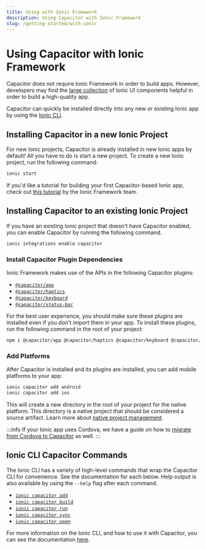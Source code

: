 ```yaml
---
title: Using with Ionic Framework
description: Using Capacitor with Ionic Framework
slug: /getting-started/with-ionic
---
```


# Using Capacitor with Ionic Framework

Capacitor does not require Ionic Framework in order to build apps. However, developers may find the [large collection](https://ionicframework.com/docs/components) of Ionic UI components helpful in order to build a high-quality app.

Capacitor can quickly be installed directly into any new or existing Ionic app by using the [Ionic CLI](https://ionicframework.com/docs/cli).

## Installing Capacitor in a new Ionic Project
For new Ionic projects, Capacitor is already installed in new Ionic apps by default! All you have to do is start a new project. To create a new Ionic project, run the following command:

```bash
ionic start
```

If you'd like a tutorial for building your first Capacitor-based Ionic app, check out [this tutorial](https://ionicframework.com/docs/intro/next) by the Ionic Framework team.

## Installing Capacitor to an existing Ionic Project
If you have an existing Ionic project that doesn't have Capacitor enabled, you can enable Capacitor by running the following command.

```bash
ionic integrations enable capacitor
```

### Install Capacitor Plugin Dependencies

Ionic Framework makes use of the APIs in the following Capacitor plugins:

- [`@capacitor/app`](/docs/plugins/apis/app)
- [`@capacitor/haptics`](/docs/plugins/apis/haptics)
- [`@capacitor/keyboard`](/docs/plugins/apis/keyboard)
- [`@capacitor/status-bar`](/docs/plugins/apis/status-bar)

For the best user experience, you should make sure these plugins are installed even if you don't import them in your app. To install these plugins, run the following command in the root of your project:

```bash
npm i @capacitor/app @capacitor/haptics @capacitor/keyboard @capacitor/status-bar
```

### Add Platforms

After Capacitor is installed and its plugins are installed, you can add mobile platforms to your app:

```bash
ionic capacitor add android
ionic capacitor add ios
```

This will create a new directory in the root of your project for the native platform. This directory is a native project that should be considered a source artifact. Learn more about [native project management](/docs/cordova#native-project-management).

:::info
If your Ionic app uses Cordova, we have a guide on how to [migrate from Cordova to Capacitor](/docs/cordova/migrating-from-cordova-to-capacitor) as well.
:::

## Ionic CLI Capacitor Commands

The Ionic CLI has a variety of high-level commands that wrap the Capacitor CLI for convenience. See the documentation for each below. Help output is also available by using the `--help` flag after each command.

- [`ionic capacitor add`](https://ionicframework.com/docs/cli/commands/capacitor-add)
- [`ionic capacitor build`](https://ionicframework.com/docs/cli/commands/capacitor-build)
- [`ionic capacitor run`](https://ionicframework.com/docs/cli/commands/capacitor-run)
- [`ionic capacitor sync`](https://ionicframework.com/docs/cli/commands/capacitor-sync)
- [`ionic capacitor open`](https://ionicframework.com/docs/cli/commands/capacitor-open)

For more information on the Ionic CLI, and how to use it with Capacitor, you can see the documentation [here](https://ionicframework.com/docs/cli).
